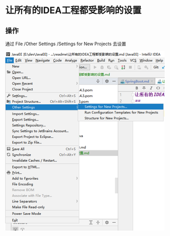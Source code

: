 让所有的IDEA工程都受影响的设置
==

## 操作
通过 File /Other Settings /Settings for New Projects 去设置

![](../README/images/Intellij_IDE/settting01.png)